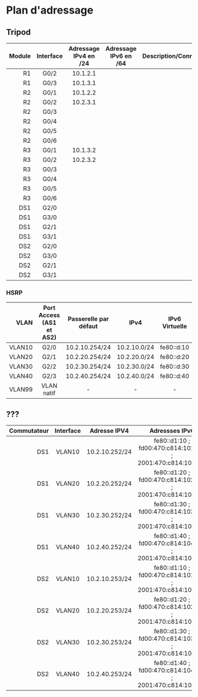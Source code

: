# Plan d'adressage

## Tripod
|Module|Interface|Adressage IPv4 en /24|Adressage IPv6 en /64|Description/Connexion|
|-:|:-:|:-:|:-:|:-:|
|R1|G0/2|10.1.2.1|
|R1|G0/3|10.1.3.1|
|R2|G0/1|10.1.2.2|
|R2|G0/2|10.2.3.1|
|R2|G0/3|
|R2|G0/4|
|R2|G0/5|
|R2|G0/6|
|R3|G0/1|10.1.3.2|
|R3|G0/2|10.2.3.2|
|R3|G0/3|
|R3|G0/4|
|R3|G0/5|
|R3|G0/6|
|DS1|G2/0|
|DS1|G3/0|
|DS1|G2/1|
|DS1|G3/1|
|DS2|G2/0|
|DS2|G3/0|
|DS2|G2/1|
|DS2|G3/1|

### HSRP
|VLAN|Port Access (AS1 et AS2)|Passerelle par défaut|IPv4|IPv6 Virtuelle|
|-:|:-:|:-:|:-:|:-:|
|VLAN10|G2/0|10.2.10.254/24|10.2.10.0/24|fe80::d:10|
|VLAN20|G2/1|10.2.20.254/24|10.2.20.0/24|fe80::d:20|
|VLAN30|G2/2|10.2.30.254/24|10.2.30.0/24|fe80::d:30|
|VLAN40|G2/3|10.2.40.254/24|10.2.40.0/24|fe80::d:40|
|VLAN99|VLAN natif|-|-|-|




## ???
|Commutateur|Interface|Adresse IPV4|Adressses IPv6|
|-:|:-:|:-:|:-:|
|DS1|VLAN10|10.2.10.252/24|fe80::d1:10 ; fd00:470:c814:1010::1 ; 2001:470:c814:1010::1|
|DS1|VLAN20|10.2.20.252/24|fe80::d1:20 ; fd00:470:c814:1020::1 ; 2001:470:c814:1020::1|
|DS1|VLAN30|10.2.30.252/24|fe80::d1:30 ; fd00:470:c814:1030::1 ; 2001:470:c814:1030::1|
|DS1|VLAN40|10.2.40.252/24|fe80::d1:40 ; fd00:470:c814:1040::1 ; 2001:470:c814:1040::1|
|DS2|VLAN10|10.2.10.253/24|fe80::d1:10 ; fd00:470:c814:1010::2 ; 2001:470:c814:1010::2|
|DS2|VLAN20|10.2.20.253/24|fe80::d1:20 ; fd00:470:c814:1020::2 ; 2001:470:c814:1020::2|
|DS2|VLAN30|10.2.30.253/24|fe80::d1:30 ; fd00:470:c814:1030::2 ; 2001:470:c814:1030::2|
|DS2|VLAN40|10.2.40.253/24|fe80::d1:40 ; fd00:470:c814:1040::2 ; 2001:470:c814:1040::2|
